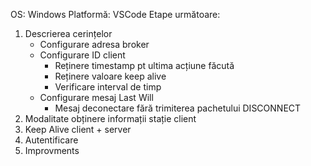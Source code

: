 OS: Windows
Platformă: VSCode
Etape următoare:
1. Descrierea cerințelor
    - Configurare adresa broker
    - Configurare ID client
        - Reținere timestamp pt ultima acțiune făcută
        - Reținere valoare keep alive
        - Verificare interval de timp
    - Configurare mesaj Last Will
        - Mesaj deconectare fără trimiterea pachetului DISCONNECT
2. Modalitate obținere informații stație client
3. Keep Alive client + server
4. Autentificare
5. Improvments

